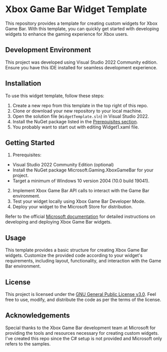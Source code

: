 # Xbox Game Bar Widget Template

This repository provides a template for creating custom widgets for Xbox Game Bar. With this template, you can quickly get started with developing widgets to enhance the gaming experience for Xbox users.

## Development Environment

This project was developed using Visual Studio 2022 Community edition. Ensure you have this IDE installed for seamless development experience.

## Installation

To use this widget template, follow these steps:

1. Create a new repo from this template in the top right of this repo.
2. Clone or download your new repository to your local machine.
3. Open the solution file (`WidgetTemplate.sln`) in Visual Studio 2022.
4. Install the NuGet package listed in the [Prerequisites section](https://github.com/meltyli/WidgetTemplate/edit/master/README.md#getting-started).
5. You probably want to start out with editing Widget1.xaml file.

## Getting Started

1. Prerequisites:
- Visual Studio 2022 Community Edition (optional)
- Install the NuGet package Microsoft.Gaming.XboxGameBar for your project.
- Target a minimum of Windows 10 version 2004 (10.0 build 19041).
2. Implement Xbox Game Bar API calls to interact with the Game Bar environment.
3. Test your widget locally using Xbox Game Bar Developer Mode.
4. Deploy your widget to the Microsoft Store for distribution.

Refer to the official [Microsoft documentation](https://docs.microsoft.com/en-us/gaming/game-bar/) for detailed instructions on developing and deploying Xbox Game Bar widgets.

## Usage

This template provides a basic structure for creating Xbox Game Bar widgets. Customize the provided code according to your widget's requirements, including layout, functionality, and interaction with the Game Bar environment.

## License

This project is licensed under the [GNU General Public License v3.0](LICENSE). Feel free to use, modify, and distribute the code as per the terms of the license.

## Acknowledgements

Special thanks to the Xbox Game Bar development team at Microsoft for providing the tools and resources necessary for creating custom widgets. I've created this repo since the C# setup is not provided and Microsoft only refers to the samples.
